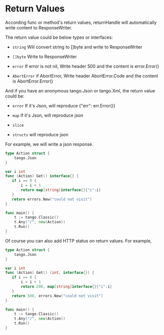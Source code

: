 # Return Values

According func or method's return values, returnHandle will automatically write content to ResponseWriter.

The return value could be below types or interfaces:

* `string`
Will convert string to []byte and write to ResponseWriter

* `[]byte`
Write to ResponseWriter

* `error`
If error is not nil, Write header 500 and the content is error.Error()

* `AbortError`
if AbortError, Write header AbortError.Code and the content is AbortError.Error()

And if you have an anonymous tango.Json or tango.Xml, the return value could be:
* `error`
If it's Json, will reproduce {"err": err.Error()}

* `map`
If it's Json, will reproduce json

* `slice`
* `structs`
will reproduce json

For example, we will write a json response.
```Go
type Action struct {
    tango.Json
}

var i int
func (Action) Get() interface{} {
   if i == 0 {
       i = i + 1
       return map[string]interface{}{"i":i}
   }
   return errors.New("could not visit")
}

func main() {
    t := tango.Classic()
    t.Any("/", new(Action))
    t.Run()
}
```

Of course you can also add HTTP status on return values. For example,

```Go
type Action struct {
    tango.Json
}

var i int
func (Action) Get() (int, interface{}) {
   if i == 0 {
       i = i + 1
       return 200, map[string]interface{}{"i":i}
   }
   return 500, errors.New("could not visit")
}

func main() {
    t := tango.Classic()
    t.Any("/", new(Action))
    t.Run()
}
```
